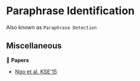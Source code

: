# Paraphrase Identification

Also known as `Paraphrase Detection`

## Miscellaneous

:scroll: **Papers**

* [Ngo et al. KSE'15](http://repository.vnu.edu.vn/bitstream/VNU_123/61163/1/Paraphrase%20Identification%20in%20Vietnamese%20Documents.PDF)